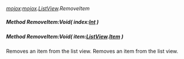 _[mojox](../../modules/mojox/mojox-module.md):[mojox](../../modules/mojox/mojox-module.md).[ListView](../../modules/mojox/mojox-listview.md).RemoveItem_
##### Method RemoveItem:Void( index:[Int](../../modules/wonkey/wonkey-types-int.md) )
##### Method RemoveItem:Void( item:[ListView](../../modules/mojox/mojox-listview.md).[Item](../../modules/mojox/mojox-listview-item.md) )
Removes an item from the list view.
Removes an item from the list view.
